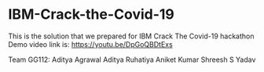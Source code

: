 # IBM-Crack-the-Covid-19
This is the solution that we prepared for IBM Crack The Covid-19 hackathon
Demo video link is: https://youtu.be/DpGoQBDtExs

Team GG112:
Aditya Agrawal
Aditya Ruhatiya
Aniket Kumar
Shreesh S Yadav
